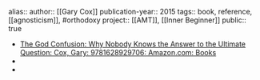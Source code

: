 alias::
author:: [[Gary Cox]] 
publication-year:: 2015
tags:: book, reference, [[agnosticism]], #orthodoxy 
project:: [[AMT]], [[Inner Beginner]] 
public:: true
- [The God Confusion: Why Nobody Knows the Answer to the Ultimate Question: Cox, Gary: 9781628929706: Amazon.com: Books](https://www.amazon.com/God-Confusion-Nobody-Ultimate-Question/dp/1628929707)
-
-